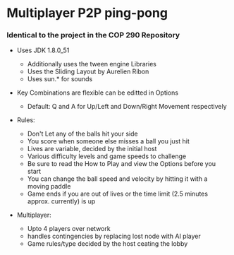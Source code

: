 # Multiplayer P2P ping-pong

### Identical to the project in the COP 290 Repository

* Uses JDK 1.8.0_51
    * Additionally uses the tween engine Libraries
    * Uses the Sliding Layout by Aurelien Ribon
    * Uses sun.* for sounds
    
* Key Combinations are flexible can be editted in Options
    * Default: Q and A for Up/Left and Down/Right Movement respectively
    
* Rules:
    * Don't Let any of the balls hit your side
    * You score when someone else misses a ball you just hit
    * Lives are variable, decided by the initial host
    * Various difficulty levels and game speeds to challenge
    * Be sure to read the How to Play and view the Options before you start
    * You can change the ball speed and velocity by hitting it with a moving paddle
    * Game ends if you are out of lives or the time limit (2.5 minutes approx. currently) is up
    
* Multiplayer:
    * Upto 4 players over network
    * handles contingencies by replacing lost node with AI player
    * Game rules/type decided by the host ceating the lobby
    
